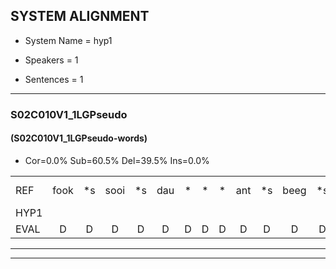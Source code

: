 
## SYSTEM ALIGNMENT

- System Name = hyp1

- Speakers = 1

- Sentences = 1

---

### S02C010V1_1LGPseudo

#### (S02C010V1_1LGPseudo-words)

- Cor=0.0%	Sub=60.5%	Del=39.5%	Ins=0.0%

|  |  |  |  |  |  |  |  |  |  |  |  |  |  |  |  |  |  |  |  |  |  |  |  |  |  |  |  |  |  |  |  |  |  |  |  |  |  |  |  |  |  |  |  |  |  |  |  |  |  |  |  |  |  |  |  |  |  |  |  |  |  |  |  |  |  |  |  |  |  |  |  |  |  |  |  |  |  |  |  |  |  |
|:--- |:---:|:---:|:---:|:---:|:---:|:---:|:---:|:---:|:---:|:---:|:---:|:---:|:---:|:---:|:---:|:---:|:---:|:---:|:---:|:---:|:---:|:---:|:---:|:---:|:---:|:---:|:---:|:---:|:---:|:---:|:---:|:---:|:---:|:---:|:---:|:---:|:---:|:---:|:---:|:---:|:---:|:---:|:---:|:---:|:---:|:---:|:---:|:---:|:---:|:---:|:---:|:---:|:---:|:---:|:---:|:---:|:---:|:---:|:---:|:---:|:---:|:---:|:---:|:---:|:---:|:---:|:---:|:---:|:---:|:---:|:---:|:---:|:---:|:---:|:---:|:---:|:---:|:---:|:---:|:---:|:---:|
| REF | fook | *s | sooi | *s | dau | * | * | * | ant | *s | beeg | *s | sprunt | hool | *s | larst | * | * | * | vout | *s | zwoei | fam | *s | *s | vaap | * | * | * | * | sprieuw | keng | swoers | doer | *s | plirt | *s | jien | *s | blard | guul | *s | hoekt | neeuw | * | noork | vid | * | * | * | zans | leum | *s | haans | * | * | * | spaai | *s | sjalt | heik*(hek) | *s | sank | *s | frijk | eem*(mee) | schard | * | * | * | * | grek | * | * | * | * | dron | * | * | snaaf | stuid |
| HYP1 |  |  |  |  |  |  |  |  |  |  |  |  |  |  |  |  |  |  |  |  |  |  |  |  |  |  |  |  |  |  |  |  | vok | zoni | daal | and | bs | st | ja | e | mokort | goon | at | fout | zo | fa | raht | sa | at | sap | cebargg | in | wu | ken | ss | jo | a | daa | ja | gord | nemen | k | mork | da's | niet | aan | gop | viet | tans | am | ksank | zo | nie? | o | sek | m | ja | sat | zom | as | iso |
| EVAL | D | D | D | D | D | D | D | D | D | D | D | D | D | D | D | D | D | D | D | D | D | D | D | D | D | D | D | D | D | D | D | D | S | S | S | S | S | S | S | S | S | S | S | S | S | S | S | S | S | S | S | S | S | S | S | S | S | S | S | S | S | S | S | S | S | S | S | S | S | S | S | S | S | S | S | S | S | S | S | S | S |
---

---
